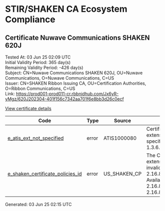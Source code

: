 # STIR/SHAKEN CA Ecosystem Compliance

## Certificate Nuwave Communications SHAKEN 620J

Tested At: 03 Jun 25 02:09 UTC\
Initial Validity Period: 365 day(s)\
Remaining Validity Period: -426 day(s)\
Subject: CN=Nuwave Communications SHAKEN 620J, OU=Nuwave Communications, O=Nuwave Communications, C=US\
Issuer: CN=SHAKEN Ribbon Issuing CA, OU=Certification Authorities, O=Ribbon Communications, C=US\
Link: https://prod001-prod011-cr.rbbnidhub.com/Jx6yR-yMgz/620J202304-401f156c7342aa701f6e8bb3d26c0ecf

[View certificate details](https://x509.io/?cert=MIIDDzCCAragAwIBAgIQQB8VbHNCqnAfbouz0mwOzzAKBggqhkjOPQQDAjB0MQswCQYDVQQGEwJVUzEeMBwGA1UEChMVUmliYm9uIENvbW11bmljYXRpb25zMSIwIAYDVQQLExlDZXJ0aWZpY2F0aW9uIEF1dGhvcml0aWVzMSEwHwYDVQQDExhTSEFLRU4gUmliYm9uIElzc3VpbmcgQ0EwHhcNMjMwNDAzMjIwMjQwWhcNMjQwNDAyMjIwMjM5WjB5MQswCQYDVQQGEwJVUzEeMBwGA1UECgwVTnV3YXZlIENvbW11bmljYXRpb25zMR4wHAYDVQQLDBVOdXdhdmUgQ29tbXVuaWNhdGlvbnMxKjAoBgNVBAMMIU51d2F2ZSBDb21tdW5pY2F0aW9ucyBTSEFLRU4gNjIwSjBZMBMGByqGSM49AgEGCCqGSM49AwEHA0IABBYhyJ%2FILpAtFGTQ0HjnJ13D87YysIZnU8wTIYGQaitqb41n3LLMP8RJ9HtOCVxt0V4oETbY0qTgpUeHOoXb7BKjggEjMIIBHzAMBgNVHRMBAf8EAjAAMA4GA1UdDwEB%2FwQEAwIHgDAdBgNVHQ4EFgQU43QNC1vmWsST5%2FynSaN%2BPNdFIdMwGQYDVR0gBBIwEDAOBgpghkgBhv8JAQEBMAAwRwYDVR0fBEAwPjA8oDqgOIY2aHR0cHM6Ly9hdXRoZW50aWNhdGUtYXBpLmljb25lY3Rpdi5jb20vZG93bmxvYWQvdjEvY3JsMEMGCCsGAQUFBwEBBDcwNTAzBggrBgEFBQcwAoYnaHR0cDovL3N0aWNyLnJiYm5pZGh1Yi5jb20vcmJibl9pY2EuY3J0MB8GA1UdIwQYMBaAFI%2FflztFcnlC%2Bq8979xSNUBgjKTYMBYGCCsGAQUFBwEaBAowCKAGFgQ2MjBKMAoGCCqGSM49BAMCA0cAMEQCIDNBfnhM1d1h3SPNcpPccfE2BzrlOXjqdOjxlhv1ngabAiBbWhAqRebHNmqnHS2ubTUf%2FlivVdTb2iD2FalV71xk2g%3D%3D)

| Code | Type | Source | Details |
|------|------|--------|---------|
| [e_atis_ext_not_specified](../../ISSUES/e_atis_ext_not_specified/README.md) | error | ATIS1000080 | Certificate contains extensions that are not specified: 1.3.6.1.5.5.7.1.1 |
| [e_shaken_certificate_policies_id](../../ISSUES/e_shaken_certificate_policies_id/README.md) | error | US_SHAKEN_CP | The Certificate Policies extension contains an invalid OID value: 2.16.840.1.114569.1.1.1. Available OIDs: 2.16.840.1.114569.1.1.3, 2.16.840.1.114569.1.1.4 |


Generated: 03 Jun 25 02:15 UTC